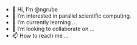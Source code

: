 - 👋 Hi, I’m @ngrube
- 👀 I’m interested in parallel scientific computing.
- 🌱 I’m currently learning ...
- 💞️ I’m looking to collaborate on ...
- 📫 How to reach me ...

<!---
ngrube/ngrube is a ✨ special ✨ repository because its `README.md` (this file) appears on your GitHub profile.
You can click the Preview link to take a look at your changes.
--->
